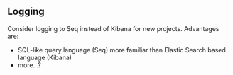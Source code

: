 ## Logging

Consider logging to Seq instead of Kibana for new projects. Advantages are:

- SQL-like query language (Seq) more familiar than Elastic Search based language (Kibana)
- more...?
